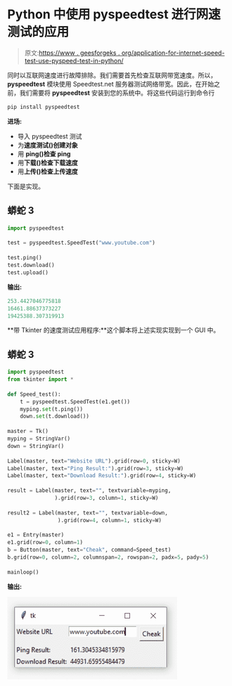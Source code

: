 # Python 中使用 pyspeedtest 进行网速测试的应用

> 原文:[https://www . geesforgeks . org/application-for-internet-speed-test-use-pyspeed-test-in-python/](https://www.geeksforgeeks.org/application-for-internet-speed-test-using-pyspeedtest-in-python/)

同时以互联网速度进行故障排除。我们需要首先检查互联网带宽速度。所以， **pyspeedtest** 模块使用 Speedtest.net 服务器测试网络带宽。因此，在开始之前，我们需要将 **pyspeedtest** 安装到您的系统中。将这些代码运行到命令行

```py
pip install pyspeedtest
```

**进场:**

*   导入 pyspeedtest 测试
*   为**速度测试()创建对象**
*   用 **ping()检查 ping**
*   用**下载()检查下载速度**
*   用**上传()检查上传速度**

下面是实现。

## 蟒蛇 3

```py
import pyspeedtest

test = pyspeedtest.SpeedTest("www.youtube.com")

test.ping()
test.download()
test.upload()
```

**输出:**

```py
253.4427046775818
16461.88637373227
19425388.307319913

```

**带 Tkinter 的速度测试应用程序:**这个脚本将上述实现实现到一个 GUI 中。

## 蟒蛇 3

```py
import pyspeedtest
from tkinter import *

def Speed_test():
    t = pyspeedtest.SpeedTest(e1.get())
    myping.set(t.ping())
    down.set(t.download())

master = Tk()
myping = StringVar()
down = StringVar()

Label(master, text="Website URL").grid(row=0, sticky=W)
Label(master, text="Ping Result:").grid(row=3, sticky=W)
Label(master, text="Download Result:").grid(row=4, sticky=W)

result = Label(master, text="", textvariable=myping,
               ).grid(row=3, column=1, sticky=W)

result2 = Label(master, text="", textvariable=down,
                ).grid(row=4, column=1, sticky=W)

e1 = Entry(master)
e1.grid(row=0, column=1)
b = Button(master, text="Cheak", command=Speed_test)
b.grid(row=0, column=2, columnspan=2, rowspan=2, padx=5, pady=5)

mainloop()
```

**输出:**

![](img/3c92362641143f60d5733537dac9eea1.png)